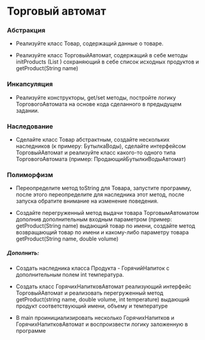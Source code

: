 # Торговый автомат

### Абстракция

+ Реализуйте класс Товар, содержащий данные о товаре. 

+ Реализуйте класс ТорговыйАвтомат, 
  содержащий в себе методы initProducts (List <Product>) 
  сохраняющий в себе список исходных продуктов и getProduct(String name)

### Инкапсуляция

+ Реализуйте конструкторы, get/set методы, постройте логику ТорговогоАвтомата на основе кода
  сделанного в предыдущем задании.

### Наследование

+ Сделайте класс Товар абстрактным, создайте нескольких наследников (к примеру: БутылкаВоды),
  сделайте интерфейсом ТорговыйАвтомат и реализуйте класс какого-то одного типа
  ТорговогоАвтомата (пример: ПродающийБутылкиВодыАвтомат)

### Полиморфизм

+ Переопределите метод toString для Товара, запустите программу, после этого переопределите для
  наследника этот метод, после запуска обратите внимание на изменение поведения.

+ Создайте перегруженный метод выдачи товара ТорговымАвтоматом дополнив дополнительным
  входным параметром (пример: getProduct(String name) выдающий товар по имени, создайте метод
  возвращающий товар по имени и какому-либо параметру товара getProduct(String name, double volume)

##### Дополнить:

+ Создать наследника класса Продукта - ГорячийНапиток с дополнительным полем int температура.

+ Создать класс ГорячихНапитковАвтомат реализующий интерфейс ТорговыйАвтомат и реализовать
  перегруженный метод getProduct(string name, double volume, int temperature) выдающий продукт
  соответствующий имени, объему и температуре

+ В main проинициализировать несколько ГорячихНапитков и ГорячихНапитковАвтомат и
  воспроизвести логику заложенную в программе
